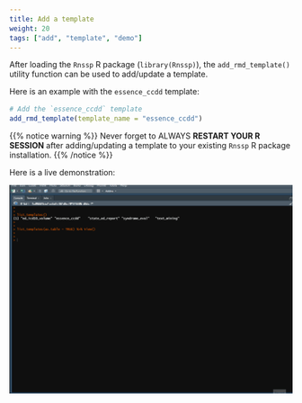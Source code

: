 ```yaml
---
title: Add a template
weight: 20
tags: ["add", "template", "demo"] 
---
```


After loading the `Rnssp` R package (`library(Rnssp)`), the `add_rmd_template()` utility function can be used to add/update a template. 

Here is an example with the `essence_ccdd` template:

```r
# Add the `essence_ccdd` template
add_rmd_template(template_name = "essence_ccdd")
```

{{% notice warning %}}
Never forget to ALWAYS **RESTART YOUR R SESSION** after adding/updating a template to your existing `Rnssp` R package installation.
{{% /notice %}}

Here is a live demonstration:

![Magic](/usage/utilityaddtemplate/images/add_Rnssp_template.gif?classes=shadow)

